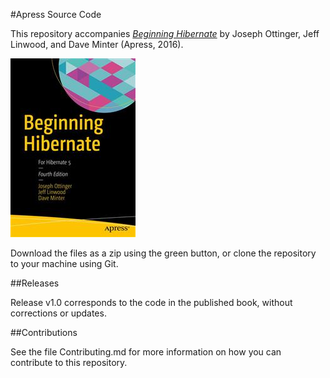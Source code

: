 #Apress Source Code

This repository accompanies [*Beginning Hibernate*](http://www.apress.com/9781484223185) by Joseph Ottinger, Jeff Linwood, and Dave Minter (Apress, 2016).

![Cover image](9781484223185.jpg)

Download the files as a zip using the green button, or clone the repository to your machine using Git.

##Releases

Release v1.0 corresponds to the code in the published book, without corrections or updates.

##Contributions

See the file Contributing.md for more information on how you can contribute to this repository.

